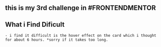 ## this is my 3rd challenge in #FRONTENDMENTOR
## What i Find Dificult
    - i find it difficult is the hover effect on the card which i thought for about 6 hours. *sorry if it takes too long. 